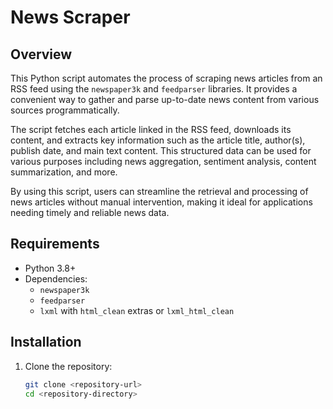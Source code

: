 # News Scraper

## Overview

This Python script automates the process of scraping news articles from an RSS feed using the `newspaper3k` and `feedparser` libraries. It provides a convenient way to gather and parse up-to-date news content from various sources programmatically.

The script fetches each article linked in the RSS feed, downloads its content, and extracts key information such as the article title, author(s), publish date, and main text content. This structured data can be used for various purposes including news aggregation, sentiment analysis, content summarization, and more.

By using this script, users can streamline the retrieval and processing of news articles without manual intervention, making it ideal for applications needing timely and reliable news data.


## Requirements

- Python 3.8+
- Dependencies:
  - `newspaper3k`
  - `feedparser`
  - `lxml` with `html_clean` extras or `lxml_html_clean`

## Installation

1. Clone the repository:

   ```bash
   git clone <repository-url>
   cd <repository-directory>

   
